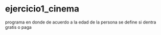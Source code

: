 # ejercicio1_cinema
programa en donde de acuerdo a la edad de la persona se define si dentra gratis o paga
